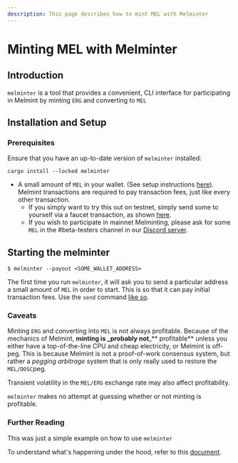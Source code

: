 ```yaml
---
description: This page describes how to mint MEL with Melminter
---
```


# Minting MEL with Melminter

## Introduction

`melminter` is a tool that provides a convenient, CLI interface for participating in Melmint by minting `ERG` and converting to `MEL`

## Installation and Setup

### Prerequisites

Ensure that you have an up-to-date version of `melminter` installed:

```shell-session
cargo install --locked melminter
```

* A small amount of `MEL` in your wallet. (See setup instructions [here](../using-wallets/getting-started.md)). Melmint transactions are required to pay transaction fees, just like every other transaction.
  * If you simply want to try this out on testnet, simply send some to yourself via a faucet transaction, as shown [here](../using-wallets/getting-started.md#fund-wallet).
  * If you wish to participate in mainnet Melminting, please ask for some `MEL` in the #beta-testers channel in our [Discord server](https://discord.gg/UXhxujHH).

## Starting the melminter

```shell-session
$ melminter --payout <SOME_WALLET_ADDRESS>
```

The first time you run `melminter`, it will ask you to send a particular address a small amount of `MEL` in order to start. This is so that it can pay initial transaction fees. Use the `send` command [like so](../using-wallets/getting-started.md#send-funds).

### Caveats

Minting `ERG` and converting into `MEL` is not always profitable. Because of the mechanics of Melmint, **minting is \_probably not**\_\*\* profitable\*\* unless you either have a top-of-the-line CPU and cheap electricity, or Melmint is off-peg. This is because Melmint is not a proof-of-work consensus system, but rather a _pegging arbitrage_ system that is only really used to restore the `MEL/DOSC`peg.

Transient volatility in the `MEL/ERG` exchange rate may also affect profitability.

`melminter` makes no attempt at guessing whether or not minting is profitable.

### Further Reading

This was just a simple example on how to use `melminter`

To understand what's happening under the hood, refer to this [document](https://app.gitbook.com/o/-LL705ARJ3zUDh-T0ICw/s/OYV1cKjV9tGHRgSj7gzr/).
